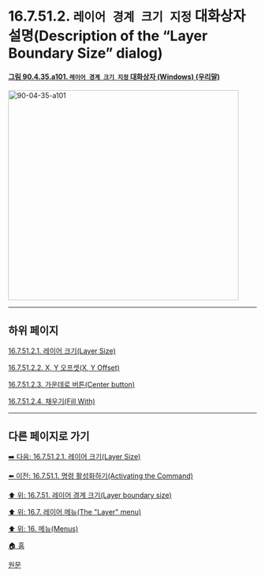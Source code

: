 # 16.7.51.2. `레이어 경계 크기 지정` 대화상자 설명(Description of the “Layer Boundary Size” dialog)

<a id="90-04-35-a101"></a>

#### [그림 90.4.35.a101. `레이어 경계 크기 지정` 대화상자 (Windows) (우리말)](./90-04-0035-set_layer_boundary_size.md#90-04-35-a101)
<img width="467" height="425" alt="90-04-35-a101" src="https://github.com/wonder13662/gimp/assets/15767104/e85a3f18-db98-44a4-9a2e-b1be86828c4d" />

***

## 하위 페이지

[16.7.51.2.1. 레이어 크기(Layer Size)](./16-07-51-02-01-layer_size.md)

[16.7.51.2.2. X, Y 오프셋(X, Y Offset)](./16-07-51-02-02-offset.md)

[16.7.51.2.3. 가운데로 버튼(Center button)](./16-07-51-02-03-center_button.md)

[16.7.51.2.4. 채우기(Fill With)](./16-07-51-02-04-fill_with.md)

***

## 다른 페이지로 가기

[➡️ 다음: 16.7.51.2.1. 레이어 크기(Layer Size)](./16-07-51-02-01-layer_size.md)

[⬅️ 이전: 16.7.51.1. 명령 활성화하기(Activating the Command)](./16-07-51-01-activating_the_command.md)

[⬆️ 위: 16.7.51. 레이어 경계 크기(Layer boundary size)](./16-07-51-00-layer_boundary_size.md)

[⬆️ 위: 16.7. 레이어 메뉴(The "Layer" menu)](./16-07-00-the-layer-menu.md)

[⬆️ 위: 16. 메뉴(Menus)](./16-00-menus.md)

[🏠 홈](./00-home.md)

[원문](https://docs.gimp.org/2.10/ko/gimp-layer-resize.html#idm30250)